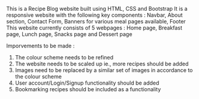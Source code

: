 This is a Recipe Blog website built using HTML, CSS and Bootstrap
It is a responsive website with the following key components : Navbar, About section, Contact Form, Banners for various meal pages available, Footer
This website currently consists of 5 webpages : Home page, Breakfast page, Lunch page, Snacks page and Dessert page

Imporvements to be made : 
1. The colour scheme needs to be refined
2. The website needs to be scaled up ie., more recipes should be added
3. Images need to be replaced by a similar set of images in accordance to the colour scheme
4. User account/Login/Signup functionality should be added
5. Bookmarking recipes should be included as a functionality
